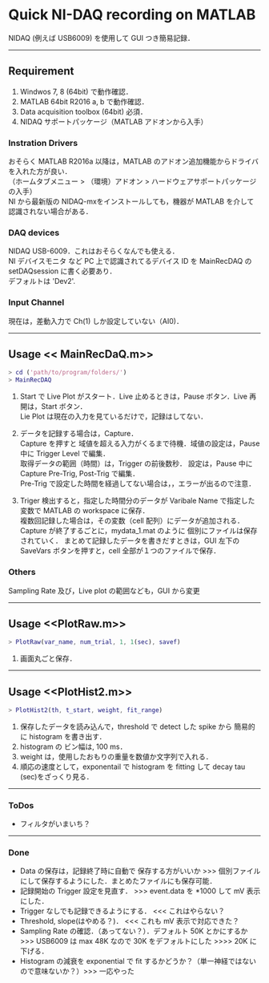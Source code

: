# Quick NI-DAQ recording on MATLAB
NIDAQ (例えば USB6009) を使用して GUI つき簡易記録．

---
## Requirement
1. Windwos 7, 8 (64bit) で動作確認．  
2. MATLAB 64bit R2016 a, b で動作確認．  
3. Data acquisition toolbox (64bit) 必須．  
4. NIDAQ サポートパッケージ（MATLAB アドオンから入手）

### Instration Drivers
おそらく MATLAB R2016a 以降は，MATLAB のアドオン追加機能からドライバを入れた方が良い．  
（ホームタブメニュー > （環境）アドオン > ハードウェアサポートパッケージの入手）  
NI から最新版の NIDAQ-mxをインストールしても，機器が MATLAB を介して認識されない場合がある．

### DAQ devices
NIDAQ USB-6009．これはおそらくなんでも使える．  
NI デバイスモニタ など PC 上で認識されてるデバイス ID を MainRecDAQ の setDAQsession に書く必要あり．  
デフォルトは 'Dev2'.

### Input Channel
現在は，差動入力で Ch(1) しか設定していない（AI0)．  

---
## Usage << MainRecDaQ.m>>
```MainRecDAQ.m
> cd ('path/to/program/folders/')
> MainRecDAQ
```
1. Start で Live Plot がスタート．Live 止めるときは，Pause ボタン．Live 再開は，Start ボタン．  
Lie Plot は現在の入力を見ているだけで，記録はしてない．  

2. データを記録する場合は，Capture．  
Capture を押すと 域値を超える入力がくるまで待機．域値の設定は，Pause 中に Trigger Level で編集．  
取得データの範囲（時間）は，Trigger の前後数秒． 設定は，Pause 中に Capture Pre-Trig, Post-Trig で編集．  
Pre-Trig で設定した時間を経過してない場合は，，エラーが出るので注意．

3. Triger 検出すると，指定した時間分のデータが Varibale Name で指定した 変数で MATLAB の workspace に保存．  
複数回記録した場合は，その変数（cell 配列）にデータが追加される． Capture が終了するごとに，mydata_1.mat のように
個別にファイルは保存されていく． 
まとめて記録したデータを書きだすときは，GUI 左下の SaveVars ボタンを押すと，cell 全部が１つのファイルで保存．

### Others
Sampling Rate 及び，Live plot の範囲なども，GUI から変更  

---
## Usage <<PlotRaw.m>>
```PlotRaw.m
> PlotRaw(var_name, num_trial, 1, 1(sec), savef)
```
1. 画面丸ごと保存．

---
## Usage <<PlotHist2.m>>
```PlotHist2.m
> PlotHist2(th, t_start, weight, fit_range)
```
1. 保存したデータを読み込んで，threshold で detect した spike から 簡易的に histogram を書き出す．
2. histogram の ビン幅は, 100 ms．
3. weight は，使用したおもりの重量を数値か文字列で入れる．
4. 順応の速度として，exponentail で histogram を fitting して decay tau (sec)をざっくり見る．

---
### ToDos
- フィルタがいまいち？

---
### Done
- Data の保存は，記録終了時に自動で 保存する方がいいか >>> 個別ファイルにして保存するようにした．まとめたファイルにも保存可能．
- 記録開始の Trigger 設定を見直す． >>> event.data を *1000 して mV 表示にした．  
- Trigger なしでも記録できるようにする． <<< これはやらない？  
- Threshold, slope(はやめる？)． <<< これも mV 表示で対応できた？  
- Sampling Rate の確認．（あってない？）．デフォルト 50K とかにするか >>> USB6009 は max 48K なので 30K をデフォルトにした >>>> 20K に下げる．
- Histogram の減衰を exponential で fit するかどうか？（単一神経ではないので意味ないか？）>>> 一応やった

